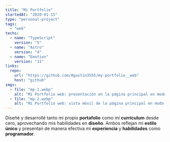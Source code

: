 ```yaml
---
title: "Mi Portfolio"
startedAt: "2020-01-15"
type: "personal-project"
tags:
  - "web"
techs:
  - name: "TypeScript"
    version: "5"
  - name: "Astro"
    version: "4"
  - name: "Emotion"
    version: "11"
links:
  repo:
    url: "https://github.com/Agustin3555/my-portfolio__web"
    host: "github"
imgs:
  - file: "mp-1.webp"
    alt: "Mi Portfolio web: presentación en la página principal en modo oscuro y claro"
  - file: "mp-2.webp"
    alt: "Mi Portfolio web: vista móvil de la página principal en modo oscuro y claro"
---
```


Diseñé y desarrollé tanto mi propio **portafolio** como mi **currículum** desde cero, aprovechando mis habilidades en **diseño**. Ambos reflejan mi **estilo único** y presentan de manera efectiva mi **experiencia** y **habilidades** como **programador**.
